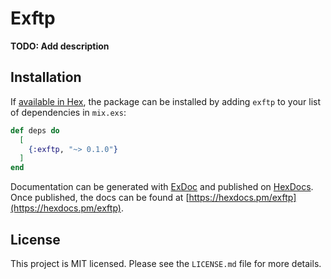 # Exftp

**TODO: Add description**

## Installation

If [available in Hex](https://hex.pm/docs/publish), the package can be installed
by adding `exftp` to your list of dependencies in `mix.exs`:

```elixir
def deps do
  [
    {:exftp, "~> 0.1.0"}
  ]
end
```

Documentation can be generated with [ExDoc](https://github.com/elixir-lang/ex_doc)
and published on [HexDocs](https://hexdocs.pm). Once published, the docs can
be found at [https://hexdocs.pm/exftp](https://hexdocs.pm/exftp).

## License

This project is MIT licensed. Please see the `LICENSE.md` file for more details.
